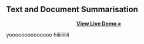 ## Text and Document Summarisation 

<p align="center"><a href="https://docsummarize.streamlit.app/"><strong>View Live Demo »</strong></a></p>

yoooooooooooooo
hiiiiiiiiii
